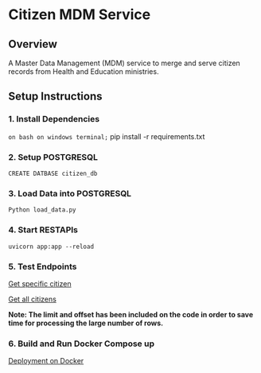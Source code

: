 # Citizen MDM Service

## Overview
A Master Data Management (MDM) service to merge and serve citizen records from Health and Education ministries.

## Setup Instructions

### 1. Install Dependencies
 ```on bash on windows terminal;```
pip install -r requirements.txt

### 2. Setup POSTGRESQL 
`CREATE DATBASE citizen_db`

### 3. Load Data into POSTGRESQL 
`Python load_data.py` 

### 4. Start RESTAPIs 
`uvicorn app:app --reload` 

### 5. Test Endpoints 

[Get specific citizen](http://127.0.0.1:8000/docs#/default/get_citizen_citizens__citizen_id__get)


[Get all citizens](http://127.0.0.1:8000/docs#/default/list_citizens_citizens_get)

**Note: The limit and offset has been included on the code in order to save time for processing the large number of rows.**

### 6. Build and Run Docker Compose up

[Deployment on Docker](http://0.0.0.0:8000/docs)

